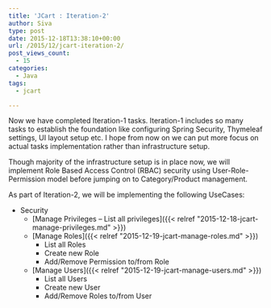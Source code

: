 ```yaml
---
title: 'JCart : Iteration-2'
author: Siva
type: post
date: 2015-12-18T13:38:10+00:00
url: /2015/12/jcart-iteration-2/
post_views_count:
  - 15
categories:
  - Java
tags:
  - jcart

---
```

Now we have completed Iteration-1 tasks. Iteration-1 includes so many tasks to establish the foundation like configuring Spring Security, Thymeleaf settings, UI layout setup etc. I hope from now on we can put more focus on actual tasks implementation rather than infrastructure setup.

Though majority of the infrastructure setup is in place now, we will implement Role Based Access Control (RBAC) security using User-Role-Permission model before jumping on to Category/Product management.

As part of Iteration-2, we will be implementing the following UseCases:

  * Security 
      * [Manage Privileges – List all privileges]({{< relref "2015-12-18-jcart-manage-privileges.md" >}})
      * [Manage Roles]({{< relref "2015-12-19-jcart-manage-roles.md" >}})
          * List all Roles
          * Create new Role
          * Add/Remove Permission to/from Role
      * [Manage Users]({{< relref "2015-12-19-jcart-manage-users.md" >}})
          * List all Users
          * Create new User
          * Add/Remove Roles to/from User
